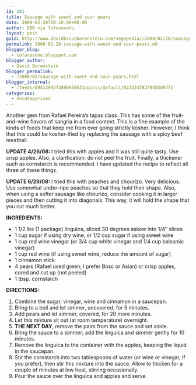 ```yaml
---
id: 181
title: Sausage with sweet and sour pears
date: 2008-02-28T19:10:00+00:00
author: DBB via Tofuvavohu
layout: post
guid: http://www.davidbruceborenstein.com/vegepedia//2008/02/28/sausage-with-sweet-and-sour-pears/
permalink: 2008-02-28-sausage-with-sweet-and-sour-pears.md
blogger_blog:
  - tofuvavohu.blogspot.com
blogger_author:
  - David Borenstein
blogger_permalink:
  - /2008/02/sausage-with-sweet-and-sour-pears.html
blogger_internal:
  - /feeds/5941399272890959533/posts/default/8222347827945509771
categories:
  - Uncategorized
---
```

Another gem from Rafael Pereira&#8217;s tapas class. This has some of the fruit-and-wine flavors of sangria in a food context. This is a fine example of the kinds of foods that keep me from ever going strictly kosher. However, I think that this could be kosher-ified by replacing the sausage with a spicy beef meatball.

<span style="font-weight: bold;">UPDATE 4/26/08: </span>I tried this with apples and it was still quite tasty. Use crisp apples. Also, a clarification: do not peel the fruit. Finally, a thickener such as cornstarch is recommended. I have updated the recipe to reflect all three of these things.

<span style="font-weight: bold;">UPDATE 6/29/08:</span> I tried this with peaches and chourizo. Very delicious. Use somewhat under-ripe peaches so that they hold their shape. Also, when using a softer sausage like chourizo, consider cooking it in larger pieces and then cutting it into diagonals. This way, it will hold the shape that you cut much better.

<span style="font-weight: bold;">INGREDIENTS:<br /></span> 

  * 1 1/2 lbs (1 package) linguica, sliced 30 degrees askew into 1/4&#8243; slices
  * 1 cup sugar if using dry wine, or 1/2 cup sugar if using sweet wine
  * 1 cup red wine vinegar (or 3/4 cup white vinegar and 1/4 cup balsamic vinegar)
  * 1 cup red wine (if using sweet wine, reduce the amount of sugar)
  * 1 cinnamon stick
  * 4 pears (Rafael used green; I prefer Bosc or Asian) or crisp apples, cored and cut up (not peeled)
  * 1 tbsp. cornstarch<span style="font-weight: bold;"><span style="font-weight: bold;"></span><br /></span>

<span style="font-weight: bold;">DIRECTIONS:<br /></span> 

  1. Combine the sugar, vinegar, wine and cinnamon in a saucepan.
  2. Bring to a boil and let simmer, uncovered, for 5 minutes.
  3. Add pears and let simmer, covered, for 20 more minutes.
  4. Let this mixture sit out (at room temperature) overnight.
  5. <span style="font-weight: bold;">THE NEXT DAY</span>, remove the pairs from the sauce and set aside.
  6. Bring the sauce to a simmer; add the linguica and simmer gently for 10 minutes.
  7. Remove the linguica to the container with the apples, keeping the liquid in the saucepan.
  8. Stir the cornstarch into two tablespoons of water (or wine or vinegar, if you prefer), then stir this mixture into the sauce. Allow to thicken for a couple of minutes at low heat, stirring occasionally.
  9. Pour the sauce over the linguica and apples and serve.